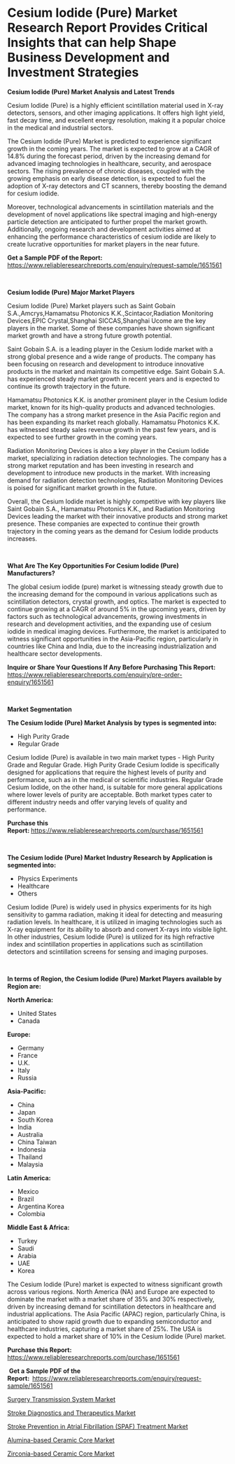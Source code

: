 <p><h1>Cesium Iodide (Pure) Market Research Report Provides Critical Insights that can help Shape Business Development and Investment Strategies</h1></p><p><strong>Cesium Iodide (Pure) Market Analysis and Latest Trends</strong></p>
<p><p>Cesium Iodide (Pure) is a highly efficient scintillation material used in X-ray detectors, sensors, and other imaging applications. It offers high light yield, fast decay time, and excellent energy resolution, making it a popular choice in the medical and industrial sectors.</p><p>The Cesium Iodide (Pure) Market is predicted to experience significant growth in the coming years. The market is expected to grow at a CAGR of 14.8% during the forecast period, driven by the increasing demand for advanced imaging technologies in healthcare, security, and aerospace sectors. The rising prevalence of chronic diseases, coupled with the growing emphasis on early disease detection, is expected to fuel the adoption of X-ray detectors and CT scanners, thereby boosting the demand for cesium iodide.</p><p>Moreover, technological advancements in scintillation materials and the development of novel applications like spectral imaging and high-energy particle detection are anticipated to further propel the market growth. Additionally, ongoing research and development activities aimed at enhancing the performance characteristics of cesium iodide are likely to create lucrative opportunities for market players in the near future.</p></p>
<p><strong>Get a Sample PDF of the Report:&nbsp;</strong> <a href="https://www.reliableresearchreports.com/enquiry/request-sample/1651561">https://www.reliableresearchreports.com/enquiry/request-sample/1651561</a></p>
<p>&nbsp;</p>
<p><strong>Cesium Iodide (Pure) Major Market Players</strong></p>
<p><p>Cesium Iodide (Pure) Market players such as Saint Gobain S.A.,Amcrys,Hamamatsu Photonics K.K.,Scintacor,Radiation Monitoring Devices,EPIC Crystal,Shanghai SICCAS,Shanghai Ucome are the key players in the market. Some of these companies have shown significant market growth and have a strong future growth potential.</p><p>Saint Gobain S.A. is a leading player in the Cesium Iodide market with a strong global presence and a wide range of products. The company has been focusing on research and development to introduce innovative products in the market and maintain its competitive edge. Saint Gobain S.A. has experienced steady market growth in recent years and is expected to continue its growth trajectory in the future.</p><p>Hamamatsu Photonics K.K. is another prominent player in the Cesium Iodide market, known for its high-quality products and advanced technologies. The company has a strong market presence in the Asia Pacific region and has been expanding its market reach globally. Hamamatsu Photonics K.K. has witnessed steady sales revenue growth in the past few years, and is expected to see further growth in the coming years.</p><p>Radiation Monitoring Devices is also a key player in the Cesium Iodide market, specializing in radiation detection technologies. The company has a strong market reputation and has been investing in research and development to introduce new products in the market. With increasing demand for radiation detection technologies, Radiation Monitoring Devices is poised for significant market growth in the future.</p><p>Overall, the Cesium Iodide market is highly competitive with key players like Saint Gobain S.A., Hamamatsu Photonics K.K., and Radiation Monitoring Devices leading the market with their innovative products and strong market presence. These companies are expected to continue their growth trajectory in the coming years as the demand for Cesium Iodide products increases.</p></p>
<p>&nbsp;</p>
<p><strong>What Are The Key Opportunities For Cesium Iodide (Pure) Manufacturers?</strong></p>
<p><p>The global cesium iodide (pure) market is witnessing steady growth due to the increasing demand for the compound in various applications such as scintillation detectors, crystal growth, and optics. The market is expected to continue growing at a CAGR of around 5% in the upcoming years, driven by factors such as technological advancements, growing investments in research and development activities, and the expanding use of cesium iodide in medical imaging devices. Furthermore, the market is anticipated to witness significant opportunities in the Asia-Pacific region, particularly in countries like China and India, due to the increasing industrialization and healthcare sector developments.</p></p>
<p><strong>Inquire or Share Your Questions If Any Before Purchasing This Report:</strong> <a href="https://www.reliableresearchreports.com/enquiry/pre-order-enquiry/1651561">https://www.reliableresearchreports.com/enquiry/pre-order-enquiry/1651561</a></p>
<p>&nbsp;</p>
<p><strong>Market Segmentation</strong></p>
<p><strong>The Cesium Iodide (Pure) Market Analysis by types is segmented into:</strong></p>
<p><ul><li>High Purity Grade</li><li>Regular Grade</li></ul></p>
<p><p>Cesium Iodide (Pure) is available in two main market types - High Purity Grade and Regular Grade. High Purity Grade Cesium Iodide is specifically designed for applications that require the highest levels of purity and performance, such as in the medical or scientific industries. Regular Grade Cesium Iodide, on the other hand, is suitable for more general applications where lower levels of purity are acceptable. Both market types cater to different industry needs and offer varying levels of quality and performance.</p></p>
<p><strong>Purchase this Report:&nbsp;</strong><a href="https://www.reliableresearchreports.com/purchase/1651561">https://www.reliableresearchreports.com/purchase/1651561</a></p>
<p>&nbsp;</p>
<p><strong>The Cesium Iodide (Pure) Market Industry Research by Application is segmented into:</strong></p>
<p><ul><li>Physics Experiments</li><li>Healthcare</li><li>Others</li></ul></p>
<p><p>Cesium Iodide (Pure) is widely used in physics experiments for its high sensitivity to gamma radiation, making it ideal for detecting and measuring radiation levels. In healthcare, it is utilized in imaging technologies such as X-ray equipment for its ability to absorb and convert X-rays into visible light. In other industries, Cesium Iodide (Pure) is utilized for its high refractive index and scintillation properties in applications such as scintillation detectors and scintillation screens for sensing and imaging purposes.</p></p>
<p>&nbsp;</p>
<p><strong>In terms of Region, the Cesium Iodide (Pure) Market Players available by Region are:</strong></p>
<p>
    <p> <strong> North America: </strong>
        <ul>
            <li>United States</li>
            <li>Canada</li>
        </ul>
        </p> 
    <p> <strong> Europe: </strong>
        <ul>
            <li>Germany</li>
            <li>France</li>
            <li>U.K.</li>
            <li>Italy</li>
            <li>Russia</li>
        </ul>
        </p> 
    <p> <strong> Asia-Pacific: </strong>
        <ul>
            <li>China</li>
            <li>Japan</li>
            <li>South Korea</li>
            <li>India</li>
            <li>Australia</li>
            <li>China Taiwan</li>
            <li>Indonesia</li>
            <li>Thailand</li>
            <li>Malaysia</li>
        </ul>
        </p> 
    <p> <strong> Latin America: </strong>
        <ul>
            <li>Mexico</li>
            <li>Brazil</li>
            <li>Argentina Korea</li>
            <li>Colombia</li>
        </ul>
        </p> 
    <p> <strong> Middle East & Africa: </strong>
        <ul>
            <li>Turkey</li>
            <li>Saudi</li>
            <li>Arabia</li>
            <li>UAE</li>
            <li>Korea</li>
        </ul>
    </p>
    </p>
<p><p>The Cesium Iodide (Pure) market is expected to witness significant growth across various regions. North America (NA) and Europe are expected to dominate the market with a market share of 35% and 30% respectively, driven by increasing demand for scintillation detectors in healthcare and industrial applications. The Asia Pacific (APAC) region, particularly China, is anticipated to show rapid growth due to expanding semiconductor and healthcare industries, capturing a market share of 25%. The USA is expected to hold a market share of 10% in the Cesium Iodide (Pure) market.</p></p>
<p><strong>Purchase this Report: </strong><a href="https://www.reliableresearchreports.com/purchase/1651561">https://www.reliableresearchreports.com/purchase/1651561</a></p>
<p>&nbsp;<strong>Get a Sample PDF of the Report:&nbsp;&nbsp;</strong><a href="https://www.reliableresearchreports.com/enquiry/request-sample/1651561">https://www.reliableresearchreports.com/enquiry/request-sample/1651561</a></p>
<p><strong></strong></p>
<p><p><a href="https://medium.com/@faithterry767/surgery-transmission-system-market-outlook-industry-overview-and-forecast-2024-to-2031-384ac651c3b1">Surgery Transmission System Market</a></p><p><a href="https://medium.com/@faithterry767/stroke-diagnostics-and-therapeutics-market-furnishes-information-on-market-share-market-trends-7b93a05e6142">Stroke Diagnostics and Therapeutics Market</a></p><p><a href="https://medium.com/@faithterry767/stroke-prevention-in-atrial-fibrillation-spaf-treatment-market-research-report-its-history-and-60e257db08bb">Stroke Prevention in Atrial Fibrillation (SPAF) Treatment Market</a></p><p><a href="https://github.com/suaretopek9/Market-Research-Report-List-1/blob/main/alumina-based-ceramic-core-market.md">Alumina-based Ceramic Core Market</a></p><p><a href="https://github.com/mharielmesa/Market-Research-Report-List-1/blob/main/zirconia-based-ceramic-core-market.md">Zirconia-based Ceramic Core Market</a></p></p>